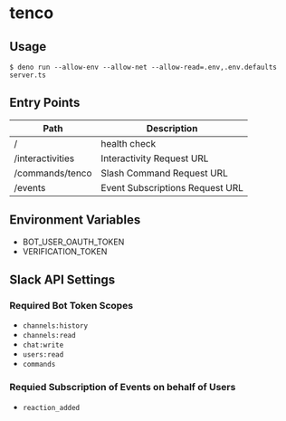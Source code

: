 # tenco

## Usage

```
$ deno run --allow-env --allow-net --allow-read=.env,.env.defaults server.ts
```

## Entry Points

| Path             | Description                     |
| ---------------- | ------------------------------- |
| /                | health check                    |
| /interactivities | Interactivity Request URL       |
| /commands/tenco  | Slash Command Request URL       |
| /events          | Event Subscriptions Request URL |

## Environment Variables

- BOT_USER_OAUTH_TOKEN
- VERIFICATION_TOKEN

## Slack API Settings

### Required Bot Token Scopes

- `channels:history`
- `channels:read`
- `chat:write`
- `users:read`
- `commands`

### Requied Subscription of Events on behalf of Users

- `reaction_added`
